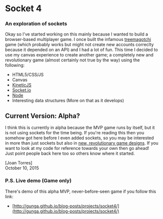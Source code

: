 # Socket 4
### An exploration of sockets

Okay so I've started working on this mainly because I wanted to build a
browser-based multiplayer game. I once built the infamous [treemagotchi](http://treemagotchi.herokuapp.com/)
game (which probably works but might not create new accounts correclty
because it depended on an API) and I had a lot of fun. This time I decided
to use my canvas experience to create another game; a completely new and
revolutionary game (almost certainly not true by the way) using the following:  

* HTML5/CSS/JS
* Canvas
* [KineticJS](http://agavestorm.com/kineticjs/index.html)
* [Socket.io](http://socket.io/get-started/chat/)
* [Node](https://nodejs.org/)
* Interesting data structures (More on that as it develops)

## Current Version: Alpha?

I think this is currently in alpha because the MVP game runs by itself, but
it is not using sockets for the time being. If you're reading this then you
somehow got here before I even added sockets, so you may be interested in 
more than just sockets but also in [new, revolutionary game designs](http://cdn.meme.am/instances/500x/50383234.jpg). 
If you want to look at my code for reference towards your own then go ahead! Just 
point people back here too so others know where it started.


[Joan Torres]  
October 10, 2015

### P.S. Live demo (Game only)
There's demo of this alpha MVP, never-before-seen game if you follow this link:  

* [http://gunga.github.io/blog-posts/projects/socket4/](http://gunga.github.io/blog-posts/projects/socket4/)
